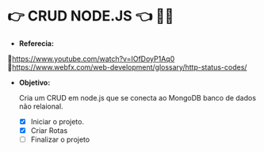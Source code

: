 # :point_right: CRUD NODE.JS :point_left: :man_technologist:

* **Referecia:**

:link:https://www.youtube.com/watch?v=IOfDoyP1Aq0
:link:https://www.webfx.com/web-development/glossary/http-status-codes/

* **Objetivo:**

  Cria um CRUD em node.js que se conecta ao MongoDB banco de dados não relaional.
  
  - [X] Iniciar o projeto.
  - [X] Criar Rotas
  - [ ] Finalizar o projeto
